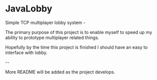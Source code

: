 # JavaLobby
Simple TCP multiplayer lobby system -

The primary purpose of this project is to enable myself to speed up my ability to prototype
multiplayer related things. 

Hopefully by the time this project is finished I should have an easy to interface with lobby.

--

More README will be added as the project develops.
